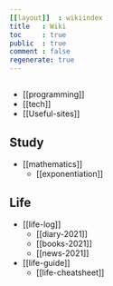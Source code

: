 ```yaml
---
[[layout]]  : wikiindex
title   : Wiki
toc     : true
public  : true
comment : false
regenerate: true
---
```


## </dev>
* [[programming]]
* [[tech]]
* [[Useful-sites]]

## Study
* [[mathematics]]
    *  [[exponentiation]]
    
## Life
* [[life-log]]
    * [[diary-2021]]
    * [[books-2021]]
    * [[news-2021]]
* [[life-guide]]
    * [[life-cheatsheet]]



